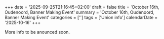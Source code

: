 +++
date = '2025-09-25T21:16:45+02:00'
draft = false
title = 'October 16th, Oudenoord, Banner Making Event'
summary = 'October 16th, Oudenoord, Banner Making Event'
categories = ['']
tags = ['Union info']
calendarDate = '2025-10-16'
+++

More info to be anounced soon.
